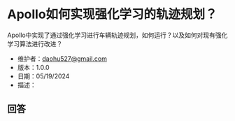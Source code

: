 # Apollo如何实现强化学习的轨迹规划？

Apollo中实现了通过强化学习进行车辆轨迹规划，如何运行？以及如何对现有强化学习算法进行改进？

- 维护者：<daohu527@gmail.com>
- 版本：1.0.0
- 日期：05/19/2024
- 描述：

## 回答

